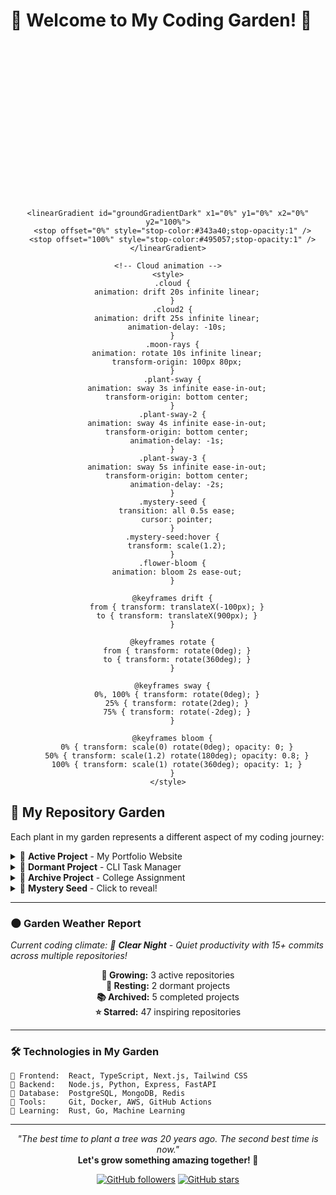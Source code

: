 # 🌱 Welcome to My Coding Garden! 🌸

<div align="center">

<!-- Garden Scene - Dark Mode -->
<svg width="800" height="400" viewBox="0 0 800 400" xmlns="http://www.w3.org/2000/svg">
  <defs>
    <!-- Gradients for night sky and ground -->
    <linearGradient id="skyGradientDark" x1="0%" y1="0%" x2="0%" y2="100%">
      <stop offset="0%" style="stop-color:#232946;stop-opacity:1" />
      <stop offset="100%" style="stop-color:#212529;stop-opacity:1" />
    </linearGradient>
    
    <linearGradient id="groundGradientDark" x1="0%" y1="0%" x2="0%" y2="100%">
      <stop offset="0%" style="stop-color:#343a40;stop-opacity:1" />
      <stop offset="100%" style="stop-color:#495057;stop-opacity:1" />
    </linearGradient>

    <!-- Cloud animation -->
    <style>
      .cloud {
        animation: drift 20s infinite linear;
      }
      .cloud2 {
        animation: drift 25s infinite linear;
        animation-delay: -10s;
      }
      .moon-rays {
        animation: rotate 10s infinite linear;
        transform-origin: 100px 80px;
      }
      .plant-sway {
        animation: sway 3s infinite ease-in-out;
        transform-origin: bottom center;
      }
      .plant-sway-2 {
        animation: sway 4s infinite ease-in-out;
        transform-origin: bottom center;
        animation-delay: -1s;
      }
      .plant-sway-3 {
        animation: sway 5s infinite ease-in-out;
        transform-origin: bottom center;
        animation-delay: -2s;
      }
      .mystery-seed {
        transition: all 0.5s ease;
        cursor: pointer;
      }
      .mystery-seed:hover {
        transform: scale(1.2);
      }
      .flower-bloom {
        animation: bloom 2s ease-out;
      }
      
      @keyframes drift {
        from { transform: translateX(-100px); }
        to { transform: translateX(900px); }
      }
      
      @keyframes rotate {
        from { transform: rotate(0deg); }
        to { transform: rotate(360deg); }
      }
      
      @keyframes sway {
        0%, 100% { transform: rotate(0deg); }
        25% { transform: rotate(2deg); }
        75% { transform: rotate(-2deg); }
      }
      
      @keyframes bloom {
        0% { transform: scale(0) rotate(0deg); opacity: 0; }
        50% { transform: scale(1.2) rotate(180deg); opacity: 0.8; }
        100% { transform: scale(1) rotate(360deg); opacity: 1; }
      }
    </style>
  </defs>

  <!-- Night Sky Background -->
  <rect width="800" height="250" fill="url(#skyGradientDark)" />
  
  <!-- Ground -->
  <rect y="250" width="800" height="150" fill="url(#groundGradientDark)" />
  
  <!-- Moon -->
  <circle cx="100" cy="80" r="26" fill="#f8f9fa" opacity="0.95" />
  <circle cx="110" cy="75" r="5" fill="#d7d7e3" opacity="0.8" />
  <g class="moon-rays">
    <line x1="70" y1="50" x2="60" y2="40" stroke="#f8f9fa" stroke-width="2" opacity="0.5" />
    <line x1="130" y1="50" x2="140" y2="40" stroke="#f8f9fa" stroke-width="2" opacity="0.5" />
    <line x1="70" y1="110" x2="60" y2="120" stroke="#f8f9fa" stroke-width="2" opacity="0.5" />
    <line x1="130" y1="110" x2="140" y2="120" stroke="#f8f9fa" stroke-width="2" opacity="0.5" />
    <line x1="50" y1="80" x2="40" y2="80" stroke="#f8f9fa" stroke-width="2" opacity="0.5" />
    <line x1="150" y1="80" x2="160" y2="80" stroke="#f8f9fa" stroke-width="2" opacity="0.5" />
  </g>
  
  <!-- Clouds (darker for night) -->
  <g class="cloud">
    <ellipse cx="200" cy="100" rx="30" ry="20" fill="#c6c7d0" opacity="0.6" />
    <ellipse cx="220" cy="95" rx="35" ry="25" fill="#b7b8c2" opacity="0.6" />
    <ellipse cx="240" cy="105" rx="25" ry="18" fill="#a8a8b8" opacity="0.6" />
  </g>
  
  <g class="cloud2">
    <ellipse cx="500" cy="120" rx="25" ry="15" fill="#c6c7d0" opacity="0.4" />
    <ellipse cx="515" cy="115" rx="30" ry="20" fill="#b7b8c2" opacity="0.4" />
    <ellipse cx="530" cy="125" rx="20" ry="15" fill="#a8a8b8" opacity="0.4" />
  </g>

  <!-- Plant 1: Active Repository (Green & Blooming) -->
  <g class="plant-sway" id="plant1">
    <!-- Stem -->
    <line x1="150" y1="350" x2="150" y2="280" stroke="#1f6f3d" stroke-width="8" />
    <!-- Leaves -->
    <ellipse cx="135" cy="320" rx="15" ry="8" fill="#3dd68c" transform="rotate(-45 135 320)" />
    <ellipse cx="165" cy="310" rx="15" ry="8" fill="#3dd68c" transform="rotate(45 165 310)" />
    <ellipse cx="140" cy="300" rx="12" ry="6" fill="#6ce9a6" transform="rotate(-30 140 300)" />
    <!-- Flower (cooler pinks for night) -->
    <circle cx="150" cy="280" r="12" fill="#a259a9" />
    <circle cx="145" cy="275" r="6" fill="#b98fc7" />
    <circle cx="155" cy="275" r="6" fill="#b98fc7" />
    <circle cx="145" cy="285" r="6" fill="#b98fc7" />
    <circle cx="155" cy="285" r="6" fill="#b98fc7" />
    <circle cx="150" cy="280" r="4" fill="#fffdd0" />
  </g>

  <!-- Plant 2: Dormant Repository (Yellow) -->
  <g class="plant-sway-2" id="plant2">
    <!-- Stem -->
    <line x1="350" y1="350" x2="350" y2="300" stroke="#b2996e" stroke-width="6" />
    <!-- Leaves (muted yellow) -->
    <ellipse cx="340" cy="330" rx="12" ry="6" fill="#c7b27b" transform="rotate(-30 340 330)" />
    <ellipse cx="360" cy="325" rx="12" ry="6" fill="#a89256" transform="rotate(30 360 325)" />
    <ellipse cx="345" cy="315" rx="10" ry="5" fill="#e5c889" transform="rotate(-15 345 315)" />
    <!-- Small bud -->
    <circle cx="350" cy="300" r="6" fill="#c7b27b" />
  </g>

  <!-- Plant 3: Old Repository (Withered) -->
  <g class="plant-sway-3" id="plant3">
    <!-- Stem (brown) -->
    <line x1="550" y1="350" x2="545" y2="320" stroke="#6c4c3c" stroke-width="4" />
    <!-- Withered leaves -->
    <ellipse cx="535" cy="340" rx="8" ry="4" fill="#826e5b" transform="rotate(-60 535 340)" />
    <ellipse cx="555" cy="335" rx="6" ry="3" fill="#6c4c3c" transform="rotate(45 555 335)" />
    <!-- Drooping flower -->
    <circle cx="545" cy="320" r="4" fill="#6c4c3c" />
  </g>

  <!-- Mystery Seed (Hidden until clicked) -->
  <g class="mystery-seed" id="mystery-seed">
    <circle cx="700" cy="340" r="8" fill="#443a2f" />
    <circle cx="700" cy="340" r="4" fill="#23201c" />
  </g>

  <!-- Ground details (darker) -->
  <ellipse cx="150" cy="355" rx="25" ry="5" fill="#443a2f" opacity="0.3" />
  <ellipse cx="350" cy="355" rx="20" ry="4" fill="#443a2f" opacity="0.3" />
  <ellipse cx="550" cy="355" rx="15" ry="3" fill="#443a2f" opacity="0.3" />
  <ellipse cx="700" cy="345" rx="12" ry="3" fill="#443a2f" opacity="0.3" />
</svg>

</div>

## 🌿 My Repository Garden

Each plant in my garden represents a different aspect of my coding journey:

<details>
<summary>🌸 <strong>Active Project</strong> - My Portfolio Website</summary>

**Repository:** `francismul/portfolio`  
**Language:** TypeScript  
**Last Commit:** 2 days ago  
**Description:** Modern portfolio website built with React and Next.js, featuring smooth animations and responsive design.  
**Status:** 🌱 Actively growing with regular updates and new features!

</details>

<details>
<summary>🌾 <strong>Dormant Project</strong> - CLI Task Manager</summary>

**Repository:** `francismul/task-cli`  
**Language:** Python  
**Last Commit:** 3 weeks ago  
**Description:** Command-line task management tool with productivity features and calendar integration.  
**Status:** 😴 Taking a break, but ready to bloom again when needed!

</details>

<details>
<summary>🍂 <strong>Archive Project</strong> - College Assignment</summary>

**Repository:** `francismul/data-structures-hw`  
**Language:** Java  
**Last Commit:** 8 months ago  
**Description:** Collection of data structure implementations and algorithms from computer science coursework.  
**Status:** 📚 Preserved for learning and reference purposes.

</details>

<details>
<summary>🎁 <strong>Mystery Seed</strong> - Click to reveal!</summary>

**🌟 SURPRISE! 🌟**  
This mysterious seed represents my next big project that's currently in the planning phase. It could grow into:
- 🤖 An AI-powered coding assistant
- 🎮 A web-based game engine  
- 📱 A mobile app for developers
- 🔮 Something completely unexpected!

*Stay tuned for the big reveal...* 🎬

</details>

---

### 🌑 Garden Weather Report
*Current coding climate: 🌙 **Clear Night** - Quiet productivity with 15+ commits across multiple repositories!*

<div align="center">

**🌱 Growing:** 3 active repositories  
**🌾 Resting:** 2 dormant projects  
**📚 Archived:** 5 completed projects  
**⭐ Starred:** 47 inspiring repositories  

</div>

---

### 🛠️ Technologies in My Garden
```
🌿 Frontend:  React, TypeScript, Next.js, Tailwind CSS
🌳 Backend:   Node.js, Python, Express, FastAPI  
🌸 Database:  PostgreSQL, MongoDB, Redis
🌺 Tools:     Git, Docker, AWS, GitHub Actions
🌵 Learning:  Rust, Go, Machine Learning
```

---

<div align="center">

*"The best time to plant a tree was 20 years ago. The second best time is now."*  
**Let's grow something amazing together! 🌱**

[![GitHub followers](https://img.shields.io/github/followers/francismul?style=social)](https://github.com/francismul)
[![GitHub stars](https://img.shields.io/github/stars/francismul?style=social)](https://github.com/francismul)

</div>
